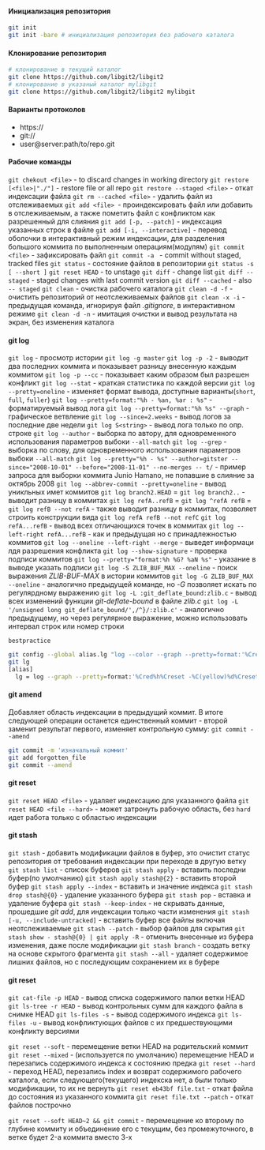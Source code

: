 #### Инициализация репозитория

```sh
git init
git init -bare # инициализация репозитория без рабочего каталога
```

#### Клонирование репозитория

```sh
# клонирование в текущий каталог
git clone https://github.com/libgit2/libgit2
# клонирование в указаный каталог mylibgit
git clone https://github.com/libgit2/libgit2 mylibgit
```

#### Варианты протоколов

- https://
- git://
- user@server:path/to/repo.git

#### Рабочие команды

`git chekout <file>` - to discard changes in working directory
`git restore [<file>|"./"]` - restore file or all repo
`git restore --staged <file>` - откат индексации файла
`git rm --cached <file>` - удалить файл из отслеживаемых
`git add <file> `- проиндексировать файл или добавить в отслеживаемым, а также пометить файл с конфликтом как разрешенный для слияния
`git add [-p, --patch]` - индексация указанных строк в файле
`git add [-i, --interactive]` - перевод оболочки в интерактивный режим индексации, для разделения большого коммита по выполненным операциям(модулям)
`git commit <file>` - зафиксировать файл
`git commit -a ` - commit without staged, tracked files
`git status` - состояние файлов в репозитории
`git status -s [ --short ]`
`git reset HEAD` - to unstage
`git diff` - change list
`git diff --staged` - staged changes with last commit version
`git diff --cached` - also `-- staged`
`git clean` - очистка рабочего каталога
`git clean -d -f` - очистить репозиторий от неотслеживаемых файлов
`git clean -x -i` - предыдущая команда, игнорируя файл _.gitignore_, в интерактивном режиме
`git clean -d -n` - имитация очистки и вывод результата на экран, без изменения каталога

#### git log

`git log` - просмотр истории
`git log -g master`
`git log -p -2` - выводит два последних коммита и показывает разницу внесенную каждым коммитом
`git log -p --cc` - показывает каким образом был разрешен конфликт
`git log --stat` - краткая статистика по каждой версии
`git log --pretty=oneline` - изменяет формат вывода, доступные варианты(`short`, `full`, `fuller`)
`git log --pretty=format:"%h - %an, %ar : %s"` - форматируемый вывод лога
`git log --pretty=format:"%h %s" --graph` - графическое ветвление
`git log --since=2.weeks` - вывод логов за последние две недели
`git log S<string>` - вывод лога только по опр. строке
`git log --author` - выборка по автору, для одновременного использования параметров выбоки `--all-match`
`git log --grep` - выборка по слову, для одновременного использования параметров выбоки `--all-match`
`git log --pretty="%h - %s" --author=gitster --since="2008-10-01" --before="2008-11-01" --no-merges -- t/` - пример запроса для выборки коммита Junio Hamano, не попавшие в слияние за октябрь 2008
`git log --abbrev-commit --pretty=oneline` - вывод уникльных имет коммитов
`git log branch2.HEAD` = `git log branch2..` - выводит разницу в коммитах
`git log refA..refB` = `git log ^refA refB` = `git log refB --not refA` - также выводит разницу в коммитах, позволяет строить конструкции вида `git log refA refB --not refC`
`git log refA...refB` - вывод всех отличающихся точек в коммитах
`git log --left-right refA...refB` - как и предыдущая но с принадлежностью коммитов
`git log --oneline --left-right --merge` - выведет информаци лдя разрешения конфликта
`git log --show-signature` - проверка подписи коммитов
`git log --pretty="format:%h %G? %aN %s"` - указание в выводе указать подписи
`git log -S ZLIB_BUF_MAX --oneline` - поиск выражения _ZLIB-BUF-MAX_ в истории коммитов
`git log -G ZLIB_BUF_MAX --oneline` - аналогично предыдущей команде, но _-G_ позволяет искать по регулярдному выражению
`git log -L :git_deflate_bound:zlib.c` - вывод всех изменений функции _git-deflate-bound_ в файле _zlib.c_
`git log -L '/unsigned long git_deflate_bound/',/^}/:zlib.c'` - аналогично предыдущему, но через регулярное выражение, можно использовать интервал строк или номер строки

`bestpractice`

```sh
git config --global alias.lg "log --color --graph --pretty=format:'%Cred%h%Creset -%C(yellow)%d%Creset %s %Cgreen(%cr) %C(bold blue)<%an>%Creset' --abbrev-commit"
git lg
[alias]
  lg = log --graph --pretty=format:'%Cred%h%Creset -%C(yellow)%d%Creset %s %Cgreen(%cr) %C(bold blue)<%an>%Creset' --abbrev-commit
```

#### git amend

Добавляет область индексации в предыдущий коммит. В итоге следующей операции останется единственный коммит - второй заменит результат первого, изменяет контрольную сумму:
`git commit --amend`

```sh
git commit -m 'изначальный коммит'
git add forgotten_file
git commit --amend
```

#### git reset

`git reset HEAD <file>` - удаляет индексацию для указанного файла
`git reset HEAD <file --hard>` - может затронуть рабочую область, без `hard` идет работа только с областью индексации

#### git stash

`git stash` - добавить модификации файлов в буфер, это очистит статус репозитория от требования индексации при переходе в другую ветку
`git stash list` - список буферов
`git stash apply` - вставить последни буфер(по умолчанию)
`git stash apply stash@{2}` - вставить второй буфер
`git stash apply --index` - вставить и значение индекса
`git stash drop stash@{0}` - удаление указанного буфера
`git stash pop` - вставка и удаление буфера
`git stash --keep-index` - не скрывать данные, прошедшие _git add_, для индексации только части изменения
`git stash [-u, --include-untracked]` - вставить буфер все файлы включая неотслеживаемые
`git stash --patch` - выбор файлов для скрытия
`git stash show - stash@{0} | git apply -R` - отменить внесенные из буфера изменения, даже после модификации
`git stash branch` - создать ветку на основе скрытого фрагмента
`git stash --all` - удаляет содержимое лишних файлов, но с последующим сохранением их в буфере

#### git reset

`git cat-file -p HEAD` - вывод списка содержимого папки ветки HEAD
`git ls-tree -r HEAD` - вывод контрольных сумм для каждого файла в снимке HEAD
`git ls-files -s` - вывод содержимого индекса
`git ls-files -u` - вывод конфликтующих файлов с их предшествующими конфликту версиями

`git reset --soft` - перемещение ветки HEAD на родительский коммит
`git reset --mixed` - (используется по умолчанию) перемещение HEAD и перезапись содержимого индекса к состоянию предка
`git reset --hard` - переход HEAD, перезапись index и возврат содержимого рабочего каталога, если следующего(текущего) индекска нет, а были только модификации, то их не вернуть
`git reset eb43bf file.txt` - откат файла до состояния из указанного коммита
`git reset file.txt --patch` - откат файлов построчно

`git reset --soft HEAD~2 && git commit` - перемещение ко второму по глубине коммиту и объединение его с текущим, без промежуточного, в ветке будет 2-a коммита вместо 3-х
